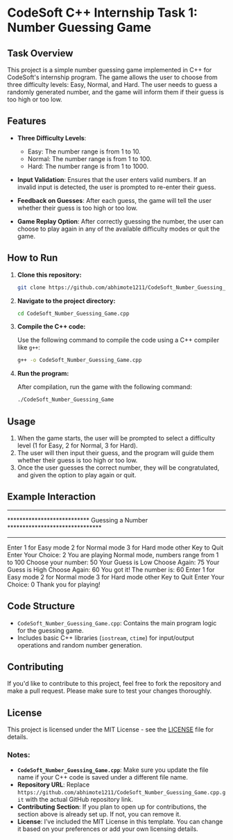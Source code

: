 
# CodeSoft C++ Internship Task 1: Number Guessing Game

## Task Overview

This project is a simple number guessing game implemented in C++ for CodeSoft's internship program. The game allows the user to choose from three difficulty levels: Easy, Normal, and Hard. The user needs to guess a randomly generated number, and the game will inform them if their guess is too high or too low.

## Features

- **Three Difficulty Levels**:
  - Easy: The number range is from 1 to 10.
  - Normal: The number range is from 1 to 100.
  - Hard: The number range is from 1 to 1000.
  
- **Input Validation**: Ensures that the user enters valid numbers. If an invalid input is detected, the user is prompted to re-enter their guess.

- **Feedback on Guesses**: After each guess, the game will tell the user whether their guess is too high or too low.

- **Game Replay Option**: After correctly guessing the number, the user can choose to play again in any of the available difficulty modes or quit the game.

## How to Run

1. **Clone this repository:**

    ```bash
    git clone https://github.com/abhimote1211/CodeSoft_Number_Guessing_Game.cpp.git
    ```

2. **Navigate to the project directory:**

    ```bash
    cd CodeSoft_Number_Guessing_Game.cpp
    ```

3. **Compile the C++ code:**

    Use the following command to compile the code using a C++ compiler like `g++`:

    ```bash
    g++ -o CodeSoft_Number_Guessing_Game.cpp
    ```

4. **Run the program:**

    After compilation, run the game with the following command:

    ```bash
    ./CodeSoft_Number_Guessing_Game
    ```

## Usage

1. When the game starts, the user will be prompted to select a difficulty level (1 for Easy, 2 for Normal, 3 for Hard).
2. The user will then input their guess, and the program will guide them whether their guess is too high or too low.
3. Once the user guesses the correct number, they will be congratulated, and given the option to play again or quit.

## Example Interaction

*****************************************************************************
*************************** Guessing a Number *******************************
*****************************************************************************
Enter 1 for Easy mode
2 for Normal mode
3 for Hard mode
other Key to Quit
Enter Your Choice: 2
You are playing Normal mode, numbers range from 1 to 100
Choose your number: 50
Your Guess is Low
Choose Again: 75
Your Guess is High
Choose Again: 60
You got it! The number is: 60
Enter
1 for Easy mode
2 for Normal mode
3 for Hard mode
other Key to Quit
Enter Your Choice: 0
Thank you for playing!

## Code Structure

- `CodeSoft_Number_Guessing_Game.cpp`: Contains the main program logic for the guessing game.
- Includes basic C++ libraries (`iostream`, `ctime`) for input/output operations and random number generation.

## Contributing

If you'd like to contribute to this project, feel free to fork the repository and make a pull request. Please make sure to test your changes thoroughly.

## License

This project is licensed under the MIT License - see the [LICENSE](LICENSE) file for details.



### Notes:
- **`CodeSoft_Number_Guessing_Game.cpp`**: Make sure you update the file name if your C++ code is saved under a different file name.
- **Repository URL**: Replace `https://github.com/abhimote1211/CodeSoft_Number_Guessing_Game.cpp.git` with the actual GitHub repository link.
- **Contributing Section**: If you plan to open up for contributions, the section above is already set up. If not, you can remove it.
- **License**: I’ve included the MIT License in this template. You can change it based on your preferences or add your own licensing details.
